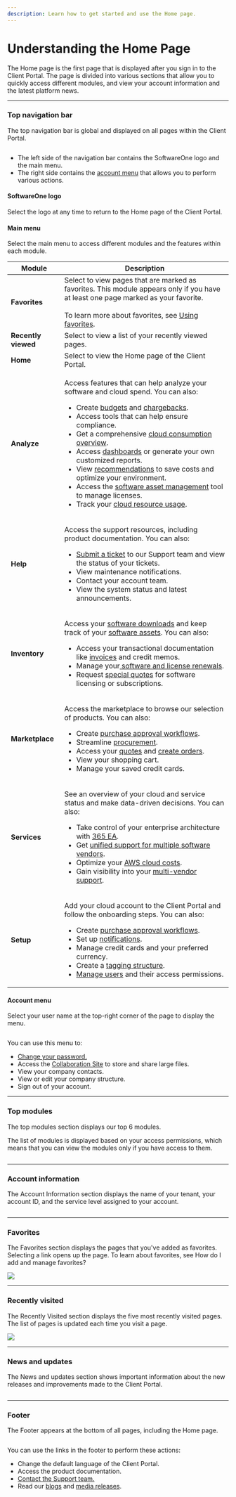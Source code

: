 ```yaml
---
description: Learn how to get started and use the Home page.
---
```


# Understanding the Home Page

The Home page is the first page that is displayed after you sign in to the Client Portal. The page is divided into various sections that allow you to quickly access different modules, and view your account information and the latest platform news.&#x20;

***

### Top navigation bar

The top navigation bar is global and displayed on all pages within the Client Portal.

<div align="left">

<figure><img src=".gitbook/assets/image (40) (1) (1).png" alt=""><figcaption></figcaption></figure>

</div>

* The left side of the navigation bar contains the SoftwareOne logo and the main menu.
* The right side contains the [account menu](<README (1).md#your-profile-menu>) that allows you to perform various actions.

#### SoftwareOne logo

Select the logo at any time to return to the Home page of the Client Portal.

#### Main menu

Select the main menu to access different modules and the features within each module.&#x20;

<table data-full-width="false"><thead><tr><th>Module</th><th>Description</th></tr></thead><tbody><tr><td><strong>Favorites</strong></td><td>Select to view pages that are marked as favorites. This module appears only if you have at least one page marked as your favorite.<br><br>To learn more about favorites, see <a href="getting-started/using-favorites.md">Using favorites</a>.</td></tr><tr><td><strong>Recently viewed</strong></td><td>Select to view a list of your recently viewed pages.</td></tr><tr><td><strong>Home</strong></td><td>Select to view the Home page of the Client Portal.</td></tr><tr><td><strong>Analyze</strong></td><td><p>Access features that can help analyze your software and cloud spend. You can also:</p><ul><li>Create <a href="analytics-and-reports/budgets/creating-budgets.md">budgets</a> and <a href="analytics-and-reports/chargebacks/creating-chargebacks.md">chargebacks</a>.</li><li>Access tools that can help ensure compliance.</li><li>Get a comprehensive <a href="analytics-and-reports/consumption-overview/">cloud consumption overview</a>.</li><li>Access <a href="analytics-and-reports/dashboards/working-with-dashboards.md">dashboards</a> or generate your own customized reports.</li><li>View <a href="analytics-and-reports/recommendations/">recommendations</a> to save costs and optimize your environment.</li><li>Access the <a href="inventory/software-assets/">software asset management</a> tool to manage licenses.</li><li>Track your <a href="analytics-and-reports/utilization/">cloud resource usage</a>.</li></ul></td></tr><tr><td><strong>Help</strong></td><td><p>Access the support resources, including product documentation. You can also:</p><ul><li><a href="help-and-support/contacting-support.md">Submit a ticket</a> to our Support team and view the status of your tickets.</li><li>View maintenance notifications. </li><li>Contact your account team.</li><li>View the system status and latest announcements.</li></ul></td></tr><tr><td><strong>Inventory</strong></td><td><p>Access your <a href="inventory/software-downloads/">software downloads</a> and keep track of your <a href="inventory/software-assets/managing-your-software-assets-and-financial-transactions.md">software assets</a>. You can also:</p><ul><li>Access your transactional documentation like <a href="inventory/invoices/viewing-invoices.md">invoices</a> and credit memos.</li><li>Manage your<a href="inventory/renewal-manager/"> software and license renewals</a>.</li><li>Request <a href="marketplace/special-quotes/">special quotes</a> for software licensing or subscriptions.</li></ul></td></tr><tr><td><strong>Marketplace</strong></td><td><p>Access the marketplace to browse our selection of products. You can also:</p><ul><li>Create <a href="setup/purchase-approval-setup/working-with-purchase-approval-groups.md">purchase approval workflows</a>.</li><li>Streamline <a href="marketplace/procurement-workbench/viewing-and-managing-software-transactions.md">procurement</a>.</li><li>Access your <a href="marketplace/orders/creating-and-viewing-orders.md">quotes</a> and <a href="marketplace/orders/creating-and-viewing-orders.md">create orders</a>.</li><li>View your shopping cart.</li><li>Manage your saved credit cards.</li></ul></td></tr><tr><td><strong>Services</strong></td><td><p>See an overview of your cloud and service status and make data-driven decisions. You can also:</p><ul><li>Take control of your enterprise architecture with <a href="services/365-ea-with-unified-support-dashboard.md">365 EA</a>.</li><li>Get <a href="services/cloud-cost-optimization.md">unified support for multiple software vendors</a>.</li><li>Optimize your <a href="services/simple-for-aws-dashboard.md">AWS cloud costs</a>.</li><li>Gain visibility into your <a href="services/unified-support-for-multivendor.md">multi-vendor support</a>.</li></ul></td></tr><tr><td><strong>Setup</strong></td><td><p>Add your cloud account to the Client Portal and follow the onboarding steps. You can also:</p><ul><li>Create <a href="setup/purchase-approval-setup/working-with-purchase-approval-groups.md">purchase approval workflows</a>.</li><li>Set up <a href="setup/notifications/">notifications</a>.</li><li>Manage credit cards and your preferred currency.</li><li>Create a <a href="setup/tags-and-resources/defining-tags-and-managing-resources.md">tagging structure</a>.</li><li><a href="setup/user-management/managing-users-and-their-permissions.md">Manage users</a> and their access permissions.</li></ul></td></tr></tbody></table>

#### Account menu

Select your user name at the top-right corner of the page to display the menu.&#x20;

<div align="left">

<figure><img src=".gitbook/assets/image (39) (1) (1).png" alt=""><figcaption></figcaption></figure>

</div>

You can use this menu to:

* [Change your password.](getting-started/resetting-or-changing-your-password.md)
* Access the [Collaboration Site](setup/collaboration-site/about-the-collaboration-site.md) to store and share large files.
* View your company contacts.
* View or edit your company structure.&#x20;
* Sign out of your account.

***

### Top modules

The top modules section displays our top 6 modules.&#x20;

The list of modules is displayed based on your access permissions, which means that you can view the modules only if you have access to them.

<div align="left">

<figure><img src=".gitbook/assets/image (38) (1) (1).png" alt=""><figcaption></figcaption></figure>

</div>

***

### Account information <a href="#account-information" id="account-information"></a>

The Account Information section displays the name of your tenant, your account ID, and the service level assigned to your account.

<div align="left">

<figure><img src=".gitbook/assets/image (37) (1) (1).png" alt=""><figcaption></figcaption></figure>

</div>

***

### Favorites

The Favorites section displays the pages that you've added as favorites. Selecting a link opens up the page. To learn about favorites, see How do I add and manage favorites?

![](<.gitbook/assets/image (36) (1) (1).png>)

***

### Recently visited <a href="#recently-visited" id="recently-visited"></a>

The Recently Visited section displays the five most recently visited pages. The list of pages is updated each time you visit a page.

![](<.gitbook/assets/image (35) (1) (1).png>)

***

### News and updates <a href="#news-and-updates" id="news-and-updates"></a>

The News and updates section shows important information about the new releases and improvements made to the Client Portal.

<figure><img src=".gitbook/assets/image (34) (1) (1).png" alt=""><figcaption></figcaption></figure>

***

### Footer

The Footer appears at the bottom of all pages, including the Home page.

<figure><img src=".gitbook/assets/image (33) (1) (1).png" alt=""><figcaption></figcaption></figure>

You can use the links in the footer to perform these actions:

* Change the default language of the Client Portal.
* Access the product documentation.
* [Contact the Support team.](help-and-support/contacting-support.md)
* Read our [blogs](https://www.softwareone.com/en/blog/articles) and [media releases](https://www.softwareone.com/en/media-releases).
